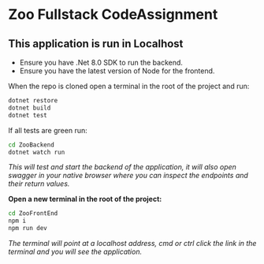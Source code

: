 # Zoo Fullstack CodeAssignment

## This application is run in Localhost

- Ensure you have .Net 8.0 SDK to run the backend.
- Ensure you have the latest version of Node for the frontend.

When the repo is cloned open a terminal in the root of the project and run:

```bash
dotnet restore
dotnet build
dotnet test
```

If all tests are green run:

```bash
cd ZooBackend
dotnet watch run
```

*This will test and start the backend of the application, it will also open swagger in your native browser where you can inspect the endpoints and their return values.*

**Open a new terminal in the root of the project:**

```bash
cd ZooFrontEnd
npm i
npm run dev
```

*The terminal will point at a localhost address, cmd or ctrl click the link in the terminal and you will see the application.*
